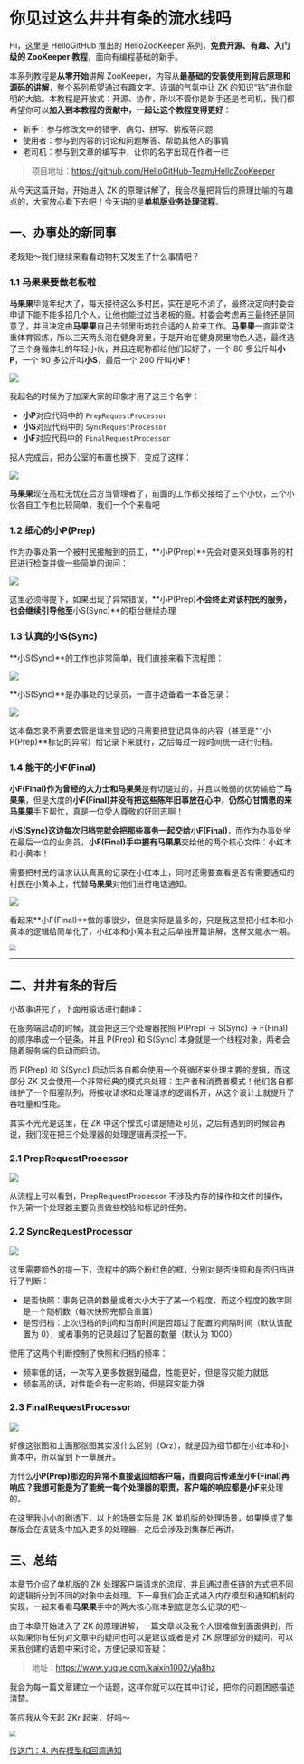 # 你见过这么井井有条的流水线吗

Hi，这里是 HelloGitHub 推出的 HelloZooKeeper 系列，**免费开源、有趣、入门级的 ZooKeeper 教程**，面向有编程基础的新手。

本系列教程是**从零开始**讲解 ZooKeeper，内容从**最基础的安装使用到背后原理和源码的讲解**，整个系列希望通过有趣文字、诙谐的气氛中让 ZK 的知识“钻”进你聪明的大脑。本教程是开放式：开源、协作，所以不管你是新手还是老司机，我们都希望你可以**加入到本教程的贡献中，一起让这个教程变得更好**：

- 新手：参与修改文中的错字、病句、拼写、排版等问题
- 使用者：参与到内容的讨论和问题解答、帮助其他人的事情
- 老司机：参与到文章的编写中，让你的名字出现在作者一栏

> 项目地址：https://github.com/HelloGitHub-Team/HelloZooKeeper

从今天这篇开始，开始进入 ZK 的原理讲解了，我会尽量把背后的原理比喻的有趣点的，大家放心看下去吧！今天讲的是**单机版业务处理流程**。

## 一、办事处的新同事

老规矩～我们继续来看看动物村又发生了什么事情吧？

### 1.1 马果果要做老板啦

**马果果**毕竟年纪大了，每天接待这么多村民，实在是吃不消了，最终决定向村委会申请下能不能多招几个人，让他也能过过当老板的瘾。村委会考虑再三最终还是同意了，并且决定由**马果果**自己去邻里街坊找合适的人拉来工作。**马果果**一直非常注重体育锻炼，所以三天两头泡在健身房里，于是开始在健身房里物色人选，最终选了三个身强体壮的年轻小伙，并且连昵称都给他们起好了，一个 80 多公斤叫**小P**，一个 90 多公斤叫**小S**，最后一个 200 斤叫**小F**！

![](./images/1.png)

我起名的时候为了加深大家的印象才用了这三个名字：

- **小P**对应代码中的 `PrepRequestProcessor` 
- **小S**对应代码中的 `SyncRequestProcessor`
- **小F**对应代码中的 `FinalRequestProcessor`

招人完成后，把办公室的布置也换下，变成了这样：

![](./images/2.png)

**马果果**现在高枕无忧在后方当管理者了，前面的工作都交接给了三个小伙，三个小伙各自工作也比较简单，我们一个个来看吧

### 1.2 细心的小P(Prep)

作为办事处第一个被村民接触到的员工，**小P(Prep)**先会对要来处理事务的村民进行检查并做一些简单的询问：

![](./images/3.png)

这里必须得提下，如果出现了异常错误，**小P(Prep)**不会终止对该村民的服务，也会继续引导他至**小S(Sync)**的柜台继续办理

### 1.3 认真的小S(Sync)

**小S(Sync)**的工作也非常简单，我们直接来看下流程图：

![](./images/4.png)

**小S(Sync)**是办事处的记录员，一直手边备着一本备忘录：

![](./images/5.png)

这本备忘录不需要去管是谁来登记的只需要把登记具体的内容（甚至是**小P(Prep)**标记的异常）给记录下来就行，之后每过一段时间统一进行归档。

### 1.4 能干的小F(Final)

**小F(Final)**作为曾经的大力士和**马果果**是有切磋过的，并且以微弱的优势输给了**马果果**，但是大度的**小F(Final)**并没有把这些陈年旧事放在心中，仍然心甘情愿的来**马果果**手下帮忙，真是一位受人尊敬的好同志啊！

**小S(Sync)**这边每次归档完就会把那些事务一起交给**小F(Final)**，而作为办事处坐在最后一位的业务员，**小F(Final)**手中握有**马果果**交给他的两个核心文件：小红本和小黄本！

需要把村民的请求认认真真的记录在小红本上，同时还需要查看是否有需要通知的村民在小黄本上，代替**马果果**对他们进行电话通知。

![](./images/6.png)

看起来**小F(Final)**做的事很少，但是实际是最多的，只是我这里把小红本和小黄本的逻辑给简单化了，小红本和小黄本我之后单独开篇讲解，这样又能水一期。

<img src="./images/7.jpeg" style="zoom:70%;" />

---

## 二、井井有条的背后

小故事讲完了，下面用猿话进行翻译：

在服务端启动的时候，就会把这三个处理器按照 P(Prep) -> S(Sync) -> F(Final) 的顺序串成一个链条，并且 P(Prep) 和 S(Sync) 本身就是一个线程对象，两者会随着服务端的启动而启动。

而 P(Prep) 和 S(Sync) 启动后各自都会使用一个死循环来处理主要的逻辑，而这部分 ZK 又会使用一个非常经典的模式来处理：生产者和消费者模式！他们各自都维护了一个阻塞队列，将接收请求和处理请求的逻辑拆开，从这个设计上就提升了吞吐量和性能。

其实不光光是这里，在 ZK 中这个模式可谓是随处可见，之后有遇到的时候会再说，我们现在把三个处理器的处理逻辑再深挖一下。

### 2.1 PrepRequestProcessor

![](./images/8.png)

从流程上可以看到，PrepRequestProcessor 不涉及内存的操作和文件的操作，作为第一个处理器主要负责做些校验和标记的任务。

### 2.2 SyncRequestProcessor

![](./images/9.png)

这里需要额外的提一下，流程中的两个粉红色的框，分别对是否快照和是否归档进行了判断：

- 是否快照：事务记录的数量或者大小大于了某一个程度，而这个程度的数字则是一个随机数（每次快照完都会重置）
- 是否归档：上次归档的时间和当前时间是否超过了配置的间隔时间（默认该配置为 0），或者事务的记录超过了配置的数量（默认为 1000）

使用了这两个判断控制了快照和归档的频率：

- 频率低的话，一次写入更多数据到磁盘，性能更好，但是容灾能力就低
- 频率高的话，对性能会有一定影响，但是容灾能力强

### 2.3 FinalRequestProcessor

![](./images/10.png)

好像这张图和上面那张图其实没什么区别（Orz），就是因为细节都在小红本和小黄本中，所以留到下一章展开。

为什么**小P(Prep)**那边的异常不直接返回给客户端，而要向后传递至**小F(Final)**再响应？我想可能是为了能统一每个处理器的职责，客户端的响应都是**小F**来处理的。

在这里我小小的剧透下，以上的场景实际是 ZK 单机版的处理场景，如果换成了集群版会在该链条中加入更多的处理器，之后会涉及到集群后再讲。

## 三、总结

本章节介绍了单机版的 ZK 处理客户端请求的流程，并且通过责任链的方式把不同的逻辑拆分到不同的对象中去处理。下一章我们会正式进入内存模型和通知机制的实现，一起来看看**马果果**手中的两大核心账本到底是怎么记录的吧～

由于本章开始进入了 ZK 的原理讲解，一篇文章以及我个人很难做到面面俱到，所以如果你有任何对文章中的疑问也可以是建议或者是对 ZK 原理部分的疑问，可以来我创建的话题中来讨论，方便记录和答疑：

> 地址：https://www.yuque.com/kaixin1002/yla8hz

我会为每一篇文章建立一个话题，这样你就可以在其中讨论，把你的问题困惑描述清楚。

答应我从今天起 ZKr 起来，好吗～

<img src="./images/11.gif" style="zoom:67%;" />

[传送门：4. 内存模型和回调通知](../4/content.md)